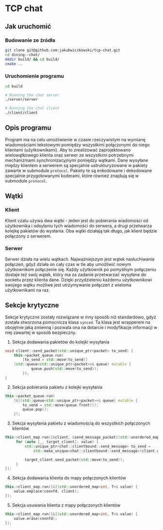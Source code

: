 # TCP chat
## Jak uruchomić

### Budowanie ze źródła

```bash
git clone git@github.com:jakubwiczkowski/tcp-chat.git
cd dining--chat/
mkdir build/ && cd build/
cmake ..  
```

### Uruchomienie programu

```bash
cd build

# Running the chat server 
./server/server

# Running the chat client
./client/client
```

## Opis programu

Program ma na celu umożliwienie w czasie rzeczywistym na wymianę wiadomościami tekstowymi pomiędzy wszystkimi połączonymi
do niego klientami (użytkownikami). Aby to zrealizować zaprojektowano wielowątkowego klienta oraz serwer ze wszystkimi
potrzebnymi mechanizmami synchronizacyjnymi pomiędzy wątkami. Dane wysyłane między klientem a serwerem są specjalnie ustrukturyzowane
w pakiety zawarte w submodule `protocol`. Pakiety te są enkodowane i dekodowane specjalnie przygotowanymi koderami, które
również znajdują się w submodule `protocol`.

## Wątki

### Klient

Klient czatu używa dwa wątki - jeden jest do pobierania wiadomości od użytkownika i odsyłaniu tych wiadomości do serwera,
a drugi przetwarza kolejkę pakietów do wysłania. Oba wątki działają tak długo, jak klient będzie połączony z serwerem.

### Serwer

Serwer działa na wielu wątkach. Najważniejszym jest wątek nasłuchiwania połączeń, gdyż działa on cały czas w tle
aby umożliwić nowym użytkownikom połączenie się. Każdy użytkownik po pomyślnym połączeniu dostaje też swój wątek,
który ma za zadanie przetwarzać wysyłane do socketu przez klienta dane. Dzięki przydzieleniu każdemu użytkownikowi swojego
wątku możliwe jest utrzymywanie połączeń z wieloma użytkownikami na raz.

## Sekcje krytyczne

Sekcje krytyczne zostały rozwiązane w inny sposób niż standardowo, gdyż została stworzona pomocnicza klasa `synced`. Ta 
klasa jest wrapperem na obojętnie jaką zmienną i pozwala ona na dotarcie i modyfikacje informacji w niej zawartej w
sposób bezpieczny.

1. Sekcja dodawania pakietów do kolejki wysyłania
```c++
void client::send_packet(std::unique_ptr<packet> to_send) {
    this->packet_queue.run(
        [to_send = std::move(to_send)]
    (std::queue<std::unique_ptr<packet>>& queue) mutable {
            queue.push(std::move(to_send));
        });
}
```
2. Sekcja pobierania pakietu z kolejki wysyłania
```c++
this->packet_queue.run(
    [&](std::queue<std::unique_ptr<packet>>& queue) mutable {
        to_send = std::move(queue.front());
        queue.pop();
    });
```
3. Sekcja wysyłania pakietu z wiadomością do wszystkich połączonych klientów
```c++
this->client_map.run([&client, &send_message_packet](std::unordered_map<int, chat_client>& value) {
     for (auto [_, target_client]: value) {
         std::unique_ptr<chat::clientbound::send_message> to_send =
             std::make_unique<chat::clientbound::send_message>(client.get_username(), send_message_packet.get_message());

         target_client.send_packet(std::move(to_send));
     }
});
```
4. Sekcja dodawania klienta do mapy połączonych klientów
```c++
this->client_map.run([&](std::unordered_map<int, T>& value) {
    value.emplace(connfd, client);
});
```
5. Sekcja usuwania klienta z mapy połączonych klientów
```c++
this->client_map.run([&](std::unordered_map<int, T>& value) {
    value.erase(connfd);
});
```

